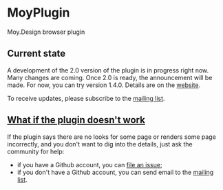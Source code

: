 # MoyPlugin
Moy.Design browser plugin

## Current state

A development of the 2.0 version of the plugin is in progress right now. Many changes are coming. Once 2.0 is ready, the announcement will be made. For now, you can try version 1.4.0. Details are on the [website](https://moy.design). 

To receive updates, please subscribe to the [mailing list](https://groups.io/g/moy).

## [What if the plugin doesn't work](#error)

If the plugin says there are no looks for some page or renders some page incorrectly, and you don't want to dig into the details, just ask the community for help:

* if you have a Github account, you can [file an issue](https://github.com/MoyDesign/MoyPlugin/issues);
* if you don't have a Github account, you can send email to the [mailing list](https://groups.io/g/moy).

